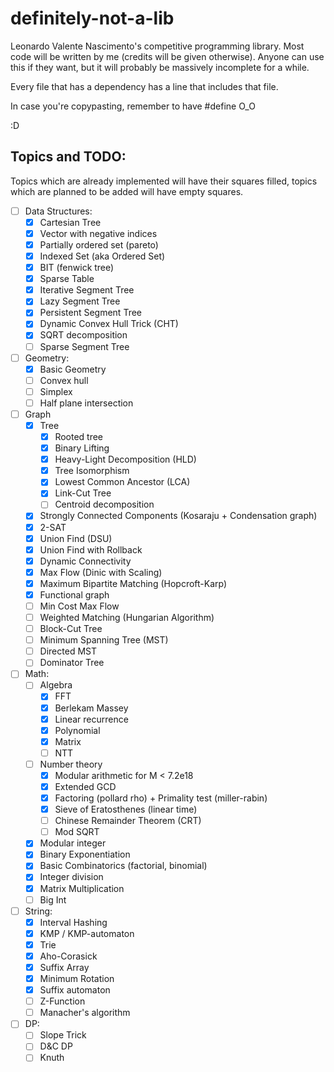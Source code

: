 # definitely-not-a-lib

Leonardo Valente Nascimento's competitive programming library.
Most code will be written by me (credits will be given otherwise). 
Anyone can use this if they want, but it will probably be massively incomplete for a while. 

Every file that has a dependency has a line that includes that file.

In case you're copypasting, remember to have #define O_O

:D

## Topics and TODO:

Topics which are already implemented will have their squares filled, topics which are planned to be added will have empty squares.

- [ ] Data Structures:
    - [x] Cartesian Tree
    - [x] Vector with negative indices
    - [x] Partially ordered set (pareto)
    - [x] Indexed Set (aka Ordered Set)
    - [x] BIT (fenwick tree)
    - [x] Sparse Table
    - [x] Iterative Segment Tree
    - [x] Lazy Segment Tree
    - [x] Persistent Segment Tree
    - [x] Dynamic Convex Hull Trick (CHT)
    - [x] SQRT decomposition
    - [ ] Sparse Segment Tree
- [ ] Geometry:
    - [x] Basic Geometry
    - [ ] Convex hull
    - [ ] Simplex
    - [ ] Half plane intersection
- [ ]  Graph
    - [x] Tree
        - [x] Rooted tree
        - [x] Binary Lifting
        - [x] Heavy-Light Decomposition (HLD)
        - [x] Tree Isomorphism
        - [x] Lowest Common Ancestor (LCA)
        - [x] Link-Cut Tree
        - [ ] Centroid decomposition
    - [x] Strongly Connected Components (Kosaraju + Condensation graph)
    - [x] 2-SAT
    - [x] Union Find (DSU)
    - [x] Union Find with Rollback 
    - [x] Dynamic Connectivity
    - [x] Max Flow (Dinic with Scaling)
    - [x] Maximum Bipartite Matching (Hopcroft-Karp)
    - [x] Functional graph
    - [ ] Min Cost Max Flow
    - [ ] Weighted Matching (Hungarian Algorithm)
    - [ ] Block-Cut Tree
    - [ ] Minimum Spanning Tree (MST)
    - [ ] Directed MST
    - [ ] Dominator Tree
- [ ] Math:
    - [ ] Algebra
        - [x] FFT
        - [x] Berlekam Massey
        - [x] Linear recurrence
        - [x] Polynomial
        - [x] Matrix
        - [ ] NTT
    - [ ] Number theory
        - [x] Modular arithmetic for M < 7.2e18
        - [x] Extended GCD
        - [x] Factoring (pollard rho) + Primality test (miller-rabin)
        - [x] Sieve of Eratosthenes (linear time)
        - [ ] Chinese Remainder Theorem (CRT)
        - [ ] Mod SQRT
    - [x] Modular integer
    - [x] Binary Exponentiation
    - [x] Basic Combinatorics (factorial, binomial)
    - [x] Integer division
    - [x] Matrix Multiplication
    - [ ] Big Int
- [ ] String:
    - [x] Interval Hashing
    - [x] KMP / KMP-automaton
    - [x] Trie
    - [x] Aho-Corasick
    - [x] Suffix Array
    - [x] Minimum Rotation
    - [x] Suffix automaton
    - [ ] Z-Function
    - [ ] Manacher's algorithm
- [ ] DP:
    - [ ] Slope Trick
    - [ ] D&C DP
    - [ ] Knuth
